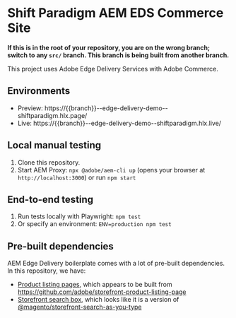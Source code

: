 # Shift Paradigm AEM EDS Commerce Site

**If this is in the root of your repository, you are on the wrong branch; switch
to any `src/` branch. This branch is being built from another branch.**

This project uses Adobe Edge Delivery Services with Adobe Commerce.

## Environments
- Preview: https://{{branch}}--edge-delivery-demo--shiftparadigm.hlx.page/
- Live: https://{{branch}}--edge-delivery-demo--shiftparadigm.hlx.live/

## Local manual testing

1. Clone this repository.
1. Start AEM Proxy: `npx @adobe/aem-cli up` (opens your browser at `http://localhost:3000`) or run `npm start`

## End-to-end testing

1. Run tests locally with Playwright:
   `npm test`
1. Or specify an environment:
   `ENV=production npm test`

## Pre-built dependencies

AEM Edge Delivery boilerplate comes with a lot of pre-built dependencies. In this repository, we have:

- [Product listing pages](public/scripts/widgets/search.js), which appears
  to be built from https://github.com/adobe/storefront-product-listing-page
- [Storefront search box](public/scripts/widgets/LiveSearchAutocomplete.js),
  which looks like it is a version of
  [@magento/storefront-search-as-you-type](https://www.npmjs.com/package/@magento/storefront-search-as-you-type)

